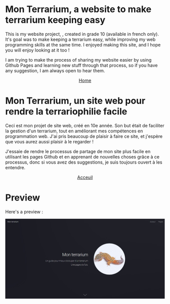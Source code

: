 # Mon Terrarium, a website to make terrarium keeping easy
This is my website project, , created in grade 10 (available in french only). It's goal was to make keeping a terrarium easy, while improving my web programming skills at the same time. I enjoyed making this site, and I hope you will enjoy looking at it too !

I am trying to make the process of sharing my website easier by using Github Pages and learning new stuff through that process, so if you have any suggestion, I am always open to hear them.

<p align="center">
  <a href="acceuil.html"> Home </a>
</p>

# Mon Terrarium, un site web pour rendre la terrariophilie facile
Ceci est mon projet de site web, créé en 10e année. Son but était de faciliter la gestion d'un terrarium, tout en améliorant mes compétences en programmation web. J'ai pris beaucoup de plaisir à faire ce site, et j'espère que vous aurez aussi plaisir à le regarder !

J'essaie de rendre le processus de partage de mon site plus facile en utilisant les pages Github et en apprenant de nouvelles choses grâce à ce processus, donc si vous avez des suggestions, je suis toujours ouvert à les entendre.

<p align="center">
  <a href="acceuil.html"> Acceuil </a>
</p>

<p align="center">
  <h1> Preview </h1>
  Here's a preview :
</p>

![Preview](preview.JPG)
